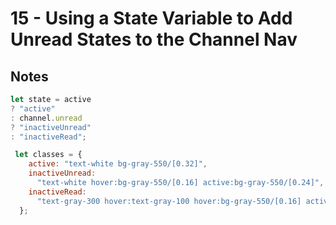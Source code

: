 # 15 - Using a State Variable to Add Unread States to the Channel Nav
## Notes

<TimeStamp start="1:30" end="1:34">

```jsx
let state = active 
? "active"
: channel.unread
? "inactiveUnread"
: "inactiveRead";
```

</TimeStamp>

<TimeStamp start="1:42" end="1:45">

```jsx
 let classes = {
    active: "text-white bg-gray-550/[0.32]",
    inactiveUnread:
      "text-white hover:bg-gray-550/[0.16] active:bg-gray-550/[0.24]",
    inactiveRead:
      "text-gray-300 hover:text-gray-100 hover:bg-gray-550/[0.16] active:bg-gray-550/[0.24]",
  };
```

</TimeStamp>
